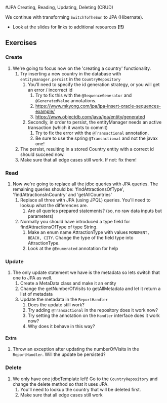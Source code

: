 #JPA Creating, Reading, Updating, Deleting (CRUD)

We continue with transforming `SwitchToTheSun` to JPA (Hibernate).

- Look at the slides for links to additional resources **(!!)**

## Exercises
### Create
1. We're going to focus now on the 'creating a country' functionality.
    1. Try inserting a new country in the database with `entitymanager.persist` in the `CountryRepository`
        1. You'll need to specify the id generation strategy, or you will get an error / incorrect id
            1. Try to fix this with the `@SequenceGenerator` and `@GeneratedValue` annotations.
            1. https://www.mkyong.com/jpa/jpa-insert-oracle-sequences-example/
            1. https://www.objectdb.com/java/jpa/entity/generated
        1. Secondly, in order to persist, the entityManager needs an active transaction (which it wants to commit)
            1. Try to fix the error with the `@Transactional` annotation.
            1. Be sure to use the spring `@Transactional` and not the javax one!
    1. The persist, resulting in a stored Country entity with a correct id should succeed now.
    1. Make sure that all edge cases still work. If not: fix them!

### Read    
1. Now we're going to replace all the jdbc queries with JPA queries. The remaining queries should be: 'findAttractionsOfType', 'findAttractionsInCountry' and 'getAllCountries'
    1. Replace all three with JPA (using JPQL) queries. You'll need to lookup what the differences are.
        1. Are all queries prepared statements? (so, no raw data inputs but parameters)
    1. Normally you should have introduced a type field for findAttractionsOfType of type String. 
        1. Make an enum name AttractionType with values `MONUMENT, BEACH, CITY`. Change the type of the field type into AttractionType.
        1. Look at the `@Enumerated` annotation for help 

### Update
1. The only update statement we have is the metadata so lets switch that one to JPA as well.    
    1. Create a MetaData class and make it an entity
    1. Change the getNumberOfVisits to getAllMetadata and let it return a list of metadata
    1. Update the metadata in the `ReportHandler`
        1. Does the update still work?
        1. Try adding `@Transactional` in the repository does it work now?
        1. Try setting the annotation on the `Handler` interface does it work now?
        1. Why does it behave in this way?
        
#### Extra
1. Throw an exception after updating the numberOfVisits in the `ReportHandler`. Will the update be persisted? 

### Delete
1. We only have one jdbcTemplate left! Go to the `CountryRepository` and change the delete method so that it uses JPA.
    1. You'll need to lookup the country that will be deleted first.
    1. Make sure that all edge cases still work
